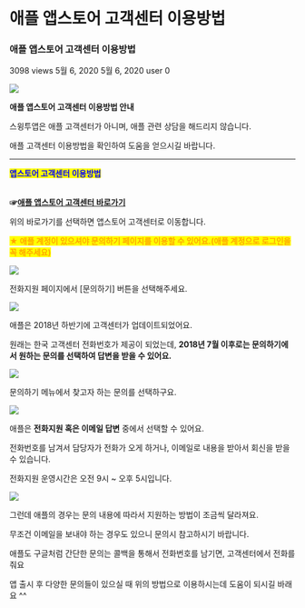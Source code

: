 # 애플 앱스토어 고객센터 이용방법

### 애플 앱스토어 고객센터 이용방법

3098 views 5월 6, 2020 5월 6, 2020 user 0

![](https://wp.swing2app.co.kr/wp-content/uploads/2018/09/%EC%95%A0%ED%94%8C%EA%B3%A0%EA%B0%9D%EC%84%BC%ED%84%B0.png)

**애플 앱스토어 고객센터 이용방법 안내**

스윙투앱은 애플 고객센터가 아니며, 애플 관련 상담을 해드리지 않습니다.

애플 고객센터 이용방법을 확인하여 도움을 얻으시길 바랍니다.

***

<mark style="color:blue;">**앱스토어 고객센터 이용방법**</mark>

\
**☞**[**애플 앱스토어 고객센터 바로가기**](https://developer.apple.com/contact/phone/kr/)

위의 바로가기를 선택하면 앱스토어 고객센터로 이동합니다.&#x20;



<mark style="color:orange;">**★ 애플 계정이 있으셔야 문의하기 페이지를 이용할 수 있어요.(애플 계정으로 로그인을 꼭 해주세요)**</mark>

![](https://wp.swing2app.co.kr/wp-content/uploads/2018/09/%EC%95%A0%ED%94%8C%EA%B3%A0%EA%B0%9D%EC%84%BC%ED%84%B01.png)

전화지원 페이지에서 \[문의하기] 버튼을 선택해주세요.

![](https://s3.ap-northeast-2.amazonaws.com/swing2bucket/resource/image/help/fbe16f180f0084b95cfd53ba69539904.png)

애플은 2018년 하반기에 고객센터가 업데이트되었어요.

원래는 한국 고객센터 전화번호가 제공이 되었는데, **2018년 7월 이후로는 문의하기에서 원하는 문의를 선택하여 답변을 받을 수 있어요.**

![](https://wp.swing2app.co.kr/wp-content/uploads/2018/09/%EA%B5%AC%EA%B8%80%EA%B3%A0%EA%B0%9D%EC%84%BC%ED%84%B05.png)

문의하기 메뉴에서 찾고자 하는 문의를 선택하구요.

![](https://s3.ap-northeast-2.amazonaws.com/swing2bucket/resource/image/help/c83f44b02a4d08d777973974e2c13ef.png)

애플은 **전화지원 혹은 이메일 답변** 중에서 선택할 수 있어요.

전화번호를 남겨서 담당자가 전화가 오게 하거나, 이메일로 내용을 받아서 회신을 받을 수 있습니다.

전화지원 운영시간은 오전 9시 \~ 오후 5시입니다.

![](https://s3.ap-northeast-2.amazonaws.com/swing2bucket/resource/image/help/e3c29663459f755440ac6dcc2965121e.png)

그런데 애플의 경우는 문의 내용에 따라서 지원하는 방법이 조금씩 달라져요.

무조건 이메일을 보내야 하는 경우도 있으니 문의시 참고하시기 바랍니다.

애플도 구글처럼 간단한 문의는 콜백을 통해서 전화번호를 남기면, 고객센터에서 전화를 줘요

앱 출시 후 다양한 문의들이 있으실 때 위의 방법으로 이용하시는데 도움이 되시길 바래요 ^^
